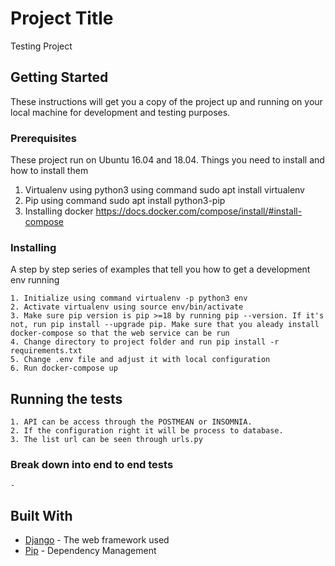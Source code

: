# Project Title

Testing Project

## Getting Started

These instructions will get you a copy of the project up and running on your local machine for development and testing purposes.

### Prerequisites

These project run on Ubuntu 16.04 and 18.04. Things you need to install and how to install them

1. Virtualenv using python3 using command sudo apt install virtualenv
2. Pip using command sudo apt install python3-pip
3. Installing docker https://docs.docker.com/compose/install/#install-compose 

### Installing

A step by step series of examples that tell you how to get a development env running

```
1. Initialize using command virtualenv -p python3 env
2. Activate virtualenv using source env/bin/activate
3. Make sure pip version is pip >=18 by running pip --version. If it's not, run pip install --upgrade pip. Make sure that you aleady install docker-compose so that the web service can be run
4. Change directory to project folder and run pip install -r requirements.txt
5. Change .env file and adjust it with local configuration
6. Run docker-compose up

```

## Running the tests

```
1. API can be access through the POSTMEAN or INSOMNIA.
2. If the configuration right it will be process to database.
3. The list url can be seen through urls.py

```

### Break down into end to end tests

```
-
```

## Built With

* [Django](https://docs.djangoproject.com/en/2.1/) - The web framework used
* [Pip](https://pypi.org/project/Django/) - Dependency Management
